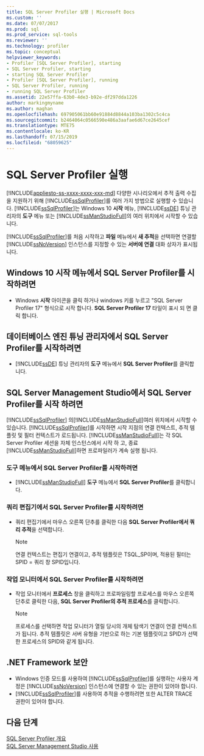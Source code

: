 ```yaml
---
title: SQL Server Profiler 실행 | Microsoft Docs
ms.custom: ''
ms.date: 07/07/2017
ms.prod: sql
ms.prod_service: sql-tools
ms.reviewer: ''
ms.technology: profiler
ms.topic: conceptual
helpviewer_keywords:
- Profiler [SQL Server Profiler], starting
- SQL Server Profiler, starting
- starting SQL Server Profiler
- Profiler [SQL Server Profiler], running
- SQL Server Profiler, running
- running SQL Server Profiler
ms.assetid: 22e57ffa-63b0-4de3-b92e-df297dda1226
author: markingmyname
ms.author: maghan
ms.openlocfilehash: 697905061bb60e91884d8844a103ba1302c5c4ca
ms.sourcegitcommit: b2464064c0566590e486a3aafae6d67ce2645cef
ms.translationtype: MTE75
ms.contentlocale: ko-KR
ms.lasthandoff: 07/15/2019
ms.locfileid: "68059625"
---
```

# <a name="run-sql-server-profiler"></a>SQL Server Profiler 실행
[!INCLUDE[appliesto-ss-xxxx-xxxx-xxx-md](../../includes/appliesto-ss-xxxx-xxxx-xxx-md.md)]
  다양한 시나리오에서 추적 출력 수집을 지원하기 위해 [!INCLUDE[ssSqlProfiler](../../includes/sssqlprofiler-md.md)]를 여러 가지 방법으로 실행할 수 있습니다. [!INCLUDE[ssSqlProfiler](../../includes/sssqlprofiler-md.md)]는 Windows 10 **시작** 메뉴, [!INCLUDE[ssDE](../../includes/ssde-md.md)] 튜닝 관리자의 **도구** 메뉴 또는 [!INCLUDE[ssManStudioFull](../../includes/ssmanstudiofull-md.md)]의 여러 위치에서 시작할 수 있습니다.  
  
[!INCLUDE[ssSqlProfiler](../../includes/sssqlprofiler-md.md)]를 처음 시작하고 **파일** 메뉴에서 **새 추적**을 선택하면 연결할 [!INCLUDE[ssNoVersion](../../includes/ssnoversion-md.md)] 인스턴스를 지정할 수 있는 **서버에 연결** 대화 상자가 표시됩니다.  
## <a name="to-start-sql-server-profiler-from-the-windows-10-start-menu"></a>Windows 10 시작 메뉴에서 SQL Server Profiler를 시작하려면  
-  Windows **시작** 아이콘을 클릭 하거나 windows 키를 누르고 "SQL Server Profiler 17" 형식으로 시작 합니다. **SQL Server Profiler 17** 타일이 표시 되 면 클릭 합니다.   

## <a name="to-start-sql-server-profiler-in-database-engine-tuning-advisor"></a>데이터베이스 엔진 튜닝 관리자에서 SQL Server Profiler를 시작하려면  
-  [!INCLUDE[ssDE](../../includes/ssde-md.md)] 튜닝 관리자의 **도구** 메뉴에서 **SQL Server Profiler**를 클릭합니다.  

## <a name="to-start-sql-server-profiler-in-sql-server-management-studio"></a>SQL Server Management Studio에서 SQL Server Profiler를 시작 하려면  
 [!INCLUDE[ssSqlProfiler](../../includes/sssqlprofiler-md.md)] 의[!INCLUDE[ssManStudioFull](../../includes/ssmanstudiofull-md.md)]여러 위치에서 시작할 수 있습니다. [!INCLUDE[ssSqlProfiler](../../includes/sssqlprofiler-md.md)]를 시작하면 시작 지점의 연결 컨텍스트, 추적 템플릿 및 필터 컨텍스트가 로드됩니다. [!INCLUDE[ssManStudioFull](../../includes/ssmanstudiofull-md.md)]는 각 SQL Server Profiler 세션을 자체 인스턴스에서 시작 하 고, 종료 [!INCLUDE[ssManStudioFull](../../includes/ssmanstudiofull-md.md)]하면 프로파일러가 계속 실행 됩니다.  
### <a name="to-start-sql-server-profiler-from-the-tools-menu"></a>도구 메뉴에서 SQL Server Profiler를 시작하려면  
-  [!INCLUDE[ssManStudioFull](../../includes/ssmanstudiofull-md.md)] **도구** 메뉴에서 **SQL Server Profiler**를 클릭합니다.  

### <a name="to-start-sql-server-profiler-from-the-query-editor"></a>쿼리 편집기에서 SQL Server Profiler를 시작하려면  
- 쿼리 편집기에서 마우스 오른쪽 단추를 클릭한 다음 **SQL Server Profiler에서 쿼리 추적**을 선택합니다.  

  > [!NOTE]  
  >  연결 컨텍스트는 편집기 연결이고, 추적 템플릿은 TSQL_SP이며, 적용된 필터는 SPID = 쿼리 창 SPID입니다.  
    
### <a name="to-start-sql-server-profiler-from-activity-monitor"></a>작업 모니터에서 SQL Server Profiler를 시작하려면  
- 작업 모니터에서 **프로세스** 창을 클릭하고 프로파일링할 프로세스를 마우스 오른쪽 단추로 클릭한 다음, **SQL Server Profiler의 추적 프로세스**를 클릭합니다.  

    > [!NOTE]  
    >  프로세스를 선택하면 작업 모니터가 열릴 당시의 개체 탐색기 연결이 연결 컨텍스트가 됩니다. 추적 템플릿은 서버 유형을 기반으로 하는 기본 템플릿이고 SPID가 선택한 프로세스의 SPID와 같게 됩니다.  
    
## <a name="net-framework-security"></a>.NET Framework 보안  
- Windows 인증 모드를 사용하여 [!INCLUDE[ssSqlProfiler](../../includes/sssqlprofiler-md.md)]를 실행하는 사용자 계정은 [!INCLUDE[ssNoVersion](../../includes/ssnoversion-md.md)] 인스턴스에 연결할 수 있는 권한이 있어야 합니다.  
- [!INCLUDE[ssSqlProfiler](../../includes/sssqlprofiler-md.md)]를 사용하여 추적을 수행하려면 또한 ALTER TRACE 권한이 있어야 합니다.  

## <a name="next-steps"></a>다음 단계  
 [SQL Server Profiler 개요](../../tools/sql-server-profiler/sql-server-profiler.md)   
 [SQL Server Management Studio 사용](https://msdn.microsoft.com/library/f289e978-14ca-46ef-9e61-e1fe5fd593be)  
